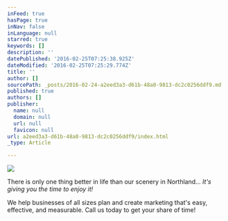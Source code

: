 ```yaml
---
inFeed: true
hasPage: true
inNav: false
inLanguage: null
starred: true
keywords: []
description: ''
datePublished: '2016-02-25T07:25:38.925Z'
dateModified: '2016-02-25T07:25:29.774Z'
title: ''
author: []
sourcePath: _posts/2016-02-24-a2eed3a3-d61b-48a0-9813-dc2c0256ddf9.md
published: true
authors: []
publisher:
  name: null
  domain: null
  url: null
  favicon: null
url: a2eed3a3-d61b-48a0-9813-dc2c0256ddf9/index.html
_type: Article

---
```

![](https://s3-us-west-2.amazonaws.com/the-grid-img/p/44531b2f71807e1ac4128407f0a1bc76c597dbdd.jpg)

There is only one thing better in life than our scenery in Northland... _It's giving you the time to enjoy it!_

We help businesses of all sizes plan and create marketing that's easy, effective, and measurable. Call us today to get your share of time!